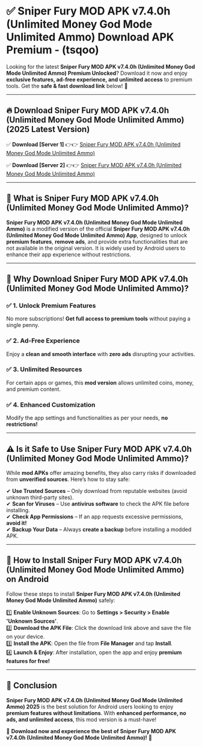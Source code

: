 
# ✅ Sniper Fury MOD APK v7.4.0h (Unlimited Money God Mode Unlimited Ammo) Download APK Premium -  (tsqoo) 

Looking for the latest **Sniper Fury MOD APK v7.4.0h (Unlimited Money God Mode Unlimited Ammo) Premium Unlocked**? Download it now and enjoy **exclusive features, ad-free experience, and unlimited access** to premium tools. Get the **safe & fast download link** below! 🚀

---

## 🔥 Download Sniper Fury MOD APK v7.4.0h (Unlimited Money God Mode Unlimited Ammo) (2025 Latest Version)

✅ **Download [Server 1]** 👉👉 [Sniper Fury MOD APK v7.4.0h (Unlimited Money God Mode Unlimited Ammo) ](https://apkcomod.com?title=Sniper_Fury_MOD_APK_v7.4.0h_(Unlimited_Money_God_Mode_Unlimited_Ammo))  

✅ **Download [Server 2]** 👉👉 [Sniper Fury MOD APK v7.4.0h (Unlimited Money God Mode Unlimited Ammo) ](https://apkcomod.com?title=Sniper_Fury_MOD_APK_v7.4.0h_(Unlimited_Money_God_Mode_Unlimited_Ammo))  


---

## 📌 What is Sniper Fury MOD APK v7.4.0h (Unlimited Money God Mode Unlimited Ammo)?

**Sniper Fury MOD APK v7.4.0h (Unlimited Money God Mode Unlimited Ammo)** is a modified version of the official **Sniper Fury MOD APK v7.4.0h (Unlimited Money God Mode Unlimited Ammo) App**, designed to unlock **premium features**, **remove ads**, and provide extra functionalities that are not available in the original version. It is widely used by Android users to enhance their app experience without restrictions.

---

## 🌟 Why Download Sniper Fury MOD APK v7.4.0h (Unlimited Money God Mode Unlimited Ammo)?

### ✅ 1. Unlock Premium Features
No more subscriptions! **Get full access to premium tools** without paying a single penny.

### ✅ 2. Ad-Free Experience
Enjoy a **clean and smooth interface** with **zero ads** disrupting your activities.

### ✅ 3. Unlimited Resources
For certain apps or games, this **mod version** allows unlimited coins, money, and premium content.

### ✅ 4. Enhanced Customization
Modify the app settings and functionalities as per your needs, **no restrictions!**

---

## ⚠️ Is it Safe to Use Sniper Fury MOD APK v7.4.0h (Unlimited Money God Mode Unlimited Ammo)?

While **mod APKs** offer amazing benefits, they also carry risks if downloaded from **unverified sources**. Here’s how to stay safe:

✔ **Use Trusted Sources** – Only download from reputable websites (avoid unknown third-party sites).  
✔ **Scan for Viruses** – Use **antivirus software** to check the APK file before installing.  
✔ **Check App Permissions** – If an app requests excessive permissions, **avoid it!**  
✔ **Backup Your Data** – Always **create a backup** before installing a modded APK.

---

## 📲 How to Install Sniper Fury MOD APK v7.4.0h (Unlimited Money God Mode Unlimited Ammo) on Android

Follow these steps to install **Sniper Fury MOD APK v7.4.0h (Unlimited Money God Mode Unlimited Ammo)** safely:

1️⃣ **Enable Unknown Sources**: Go to **Settings > Security > Enable 'Unknown Sources'**.  
2️⃣ **Download the APK File**: Click the download link above and save the file on your device.  
3️⃣ **Install the APK**: Open the file from **File Manager** and tap **Install**.  
4️⃣ **Launch & Enjoy**: After installation, open the app and enjoy **premium features for free!**

---

## 🚀 Conclusion

**Sniper Fury MOD APK v7.4.0h (Unlimited Money God Mode Unlimited Ammo) 2025** is the best solution for Android users looking to enjoy **premium features without limitations**. With **enhanced performance, no ads, and unlimited access**, this mod version is a must-have!

🔻 **Download now and experience the best of Sniper Fury MOD APK v7.4.0h (Unlimited Money God Mode Unlimited Ammo)!** 🔻

